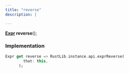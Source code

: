 ```yaml
---
title: "reverse"
description: |

---
```

<span class="dart-code"><strong>[Expr] reverse</strong>();</span>


### Implementation
```dart
Expr get reverse => RustLib.instance.api.exprReverse(
        that: this,
      );
```

[Expr]: /reference/classes/expr